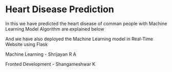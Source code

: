 # Heart Disease Prediction

In this we have predicted the heart disease of comman people with Machine Learning Model Algorithm are explained below

And we have also deployed the Machine Learning model in Real-Time Website using Flask

Machine Learning - Shrijayan R A

Fronted Development - Shangameshwar K
